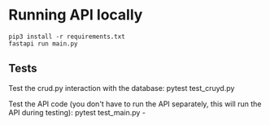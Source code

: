 # Running API locally

    pip3 install -r requirements.txt
    fastapi run main.py

## Tests

Test the crud.py interaction with the database:
    pytest test_cruyd.py 

Test the API code (you don't have to run the API separately, this will run the API during testing):
    pytest test_main.py - 

